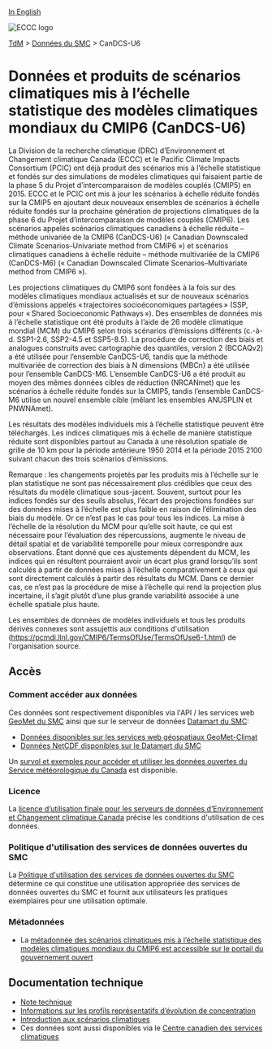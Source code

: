 [In English](readme_candcs-u6_en.md)

![ECCC logo](../../img_eccc-logo.png)

[TdM](../../readme_fr.md) > [Données du SMC](../readme_fr.md) > CanDCS-U6

# Données et produits de scénarios climatiques mis à l’échelle statistique des modèles climatiques mondiaux du CMIP6 (CanDCS-U6) 

La Division de la recherche climatique (DRC) d’Environnement et Changement climatique Canada (ECCC) et le Pacific Climate Impacts Consortium (PCIC) ont déjà produit des scénarios mis à l’échelle statistique et fondés sur des simulations de modèles climatiques qui faisaient partie de la phase 5 du Projet d’intercomparaison de modèles couplés (CMIP5) en 2015. ECCC et le PCIC ont mis à jour les scénarios à échelle réduite fondés sur la CMIP5 en ajoutant deux nouveaux ensembles de scénarios à échelle réduite fondés sur la prochaine génération de projections climatiques de la phase 6 du Projet d’intercomparaison de modèles couplés (CMIP6). Les scénarios appelés scénarios climatiques canadiens à échelle réduite – méthode univariée de la CMIP6 (CanDCS-U6) (« Canadian Downscaled Climate Scenarios–Univariate method from CMIP6 ») et scénarios climatiques canadiens à échelle réduite – méthode multivariée de la CMIP6 (CanDCS-M6) (« Canadian Downscaled Climate Scenarios–Multivariate method from CMIP6 »).

Les projections climatiques du CMIP6 sont fondées à la fois sur des modèles climatiques mondiaux actualisés et sur de nouveaux scénarios d’émissions appelés « trajectoires socioéconomiques partagées » (SSP, pour « Shared Socioeconomic Pathways »). Des ensembles de données mis à l’échelle statistique ont été produits à l’aide de 26 modèle climatique mondial (MCM) du CMIP6 selon trois scénarios d’émissions différents (c.-à-d. SSP1-2.6, SSP2-4.5 et SSP5-8.5). La procédure de correction des biais et analogues construits avec cartographie des quantiles, version 2 (BCCAQv2) a été utilisée pour l’ensemble CanDCS-U6, tandis que la méthode multivariée de correction des biais à N dimensions (MBCn) a été utilisée pour l’ensemble CanDCS-M6. L’ensemble CanDCS-U6 a été produit au moyen des mêmes données cibles de réduction (NRCANmet) que les scénarios à échelle réduite fondés sur la CMIP5, tandis l’ensemble CanDCS-M6 utilise un nouvel ensemble cible (mêlant les ensembles ANUSPLIN et PNWNAmet).

Les résultats des modèles individuels mis à l’échelle statistique peuvent être téléchargés. Les indices climatiques mis à échelle de manière statistique réduite sont disponibles partout au Canada à une résolution spatiale de grille de 10 km pour la période antérieure 1950 2014 et la période 2015 2100 suivant chacun des trois scénarios d’émissions.

Remarque : les changements projetés par les produits mis à l’échelle sur le plan statistique ne sont pas nécessairement plus crédibles que ceux des résultats du modèle climatique sous-jacent. Souvent, surtout pour les indices fondés sur des seuils absolus, l’écart des projections fondées sur des données mises à l’échelle est plus faible en raison de l’élimination des biais du modèle. Or ce n’est pas le cas pour tous les indices. La mise à l’échelle de la résolution du MCM pour qu’elle soit haute, ce qui est nécessaire pour l’évaluation des répercussions, augmente le niveau de détail spatial et de variabilité temporelle pour mieux correspondre aux observations. Étant donné que ces ajustements dépendent du MCM, les indices qui en résultent pourraient avoir un écart plus grand lorsqu’ils sont calculés à partir de données mises à l’échelle comparativement à ceux qui sont directement calculés à partir des résultats du MCM. Dans ce dernier cas, ce n’est pas la procédure de mise à l’échelle qui rend la projection plus incertaine, il s’agit plutôt d’une plus grande variabilité associée à une échelle spatiale plus haute.

Les ensembles de données de modèles individuels et tous les produits dérivés connexes sont assujettis aux conditions d'utilisation (https://pcmdi.llnl.gov/CMIP6/TermsOfUse/TermsOfUse6-1.html) de l'organisation source.

## Accès

### Comment accéder aux données

Ces données sont respectivement disponibles via l'API / les services web [GeoMet du SMC](../../msc-geomet/readme_fr.md) ainsi que sur le serveur de données [Datamart du SMC](../../msc-datamart/readme_fr.md):

* [Données disponibles sur les services web géospatiaux GeoMet-Climat](https://eccc-msc.github.io/open-data/msc-geomet/readme_en/)
* [Données NetCDF disponibles sur le Datamart du SMC](readme_candcs-u6-datamart_fr.md)

Un [survol et exemples pour accéder et utiliser les données ouvertes du Service météorologique du Canada](../../usage/readme_fr.md) est disponible.

### Licence

La [licence d’utilisation finale pour les serveurs de données d’Environnement et Changement climatique Canada](../../licence/readme_fr.md) précise les conditions d'utilisation de ces données.

### Politique d'utilisation des services de données ouvertes du SMC

La [Politique d'utilisation des services de données ouvertes du SMC](../../usage-policy/readme_fr.md) détermine ce qui constitue une utilisation appropriée des services de données ouvertes du SMC et fournit aux utilisateurs les pratiques exemplaires pour une utilisation optimale.

### Métadonnées

* La [métadonnée des scénarios climatiques mis à l’échelle statistique des modèles climatiques mondiaux du CMIP6 est accessible sur le portail du gouvernement ouvert](https://catalogue.ec.gc.ca/geonetwork/srv/fre/catalog.search#/metadata/f73d6939-912a-4add-a291-c233fc5d1946)

## Documentation technique

* [Note technique](https://collaboration.cmc.ec.gc.ca/cmc/cmos/public_doc/msc-data/climate_candcsu6/CanDCS-U6_Technical_Documentation_fr.pdf)
* [Informations sur les profils représentatifs d’évolution de concentration](http://scenarios-climatiques.canada.ca/index.php?page=scen-rcp)
* [Introduction aux scénarios climatiques](http://scenarios-climatiques.canada.ca/index.php?page=cmip6-scenarios)
* Ces données sont aussi disponibles via le [Centre canadien des services climatiques](https://www.canada.ca/fr/environnement-changement-climatique/services/changements-climatiques/centre-canadien-services-climatiques/a-propos.html)